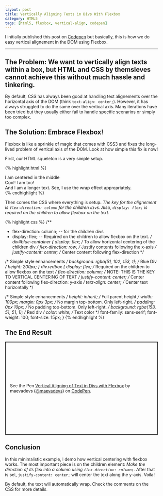 ```yaml
---
layout: post
title: Vertically Aligning Texts in Divs With Flexbox
category: HTML5
tags: [html5, flexbox, vertical-align, codepen]
---
```


I initially published this post on [Codepen](https://codepen.io/maevadevs/post/vertical-aligning-texts-in-divs-with-flexbox) but basically, this is how we do easy vertical alignement in the DOM using Flexbox.

---

## The Problem: We want to vertically align texts within a box, but HTML and CSS by themsleves cannot achieve this without much hassle and tinkering.

By default, CSS has always been good at handling text alignements over the horizontal axis of the DOM (think `text-align: center;`). However, it has always struggled to do the same over the vertical axis. Many iterations have been tried but they usually either fail to handle specific scenarios or simply too complex.

## The Solution: Embrace Flexbox!

Flexbox is like a sprinkle of magic that comes with CSS3 and fixes the long-lived problem of vertical axis of the DOM. Look at how simple this fix is now!

First, our HTML squeleton is a very simple setup.

{% highlight html %}
<!doctype html>

<html>
<head>
  <meta charset="utf-8">
  <title>Vertical Aligning with Flexbox</title>
</head>
<body>
  <div id="blue-container">
    <div id="div1" class="redbox"><span>I am centered in the middle</span></div>
    <div id="div2" class="redbox"><span>Cool! I am too!</span></div>
    <div id="div3" class="redbox"><span>And I am a longer text. See, I use the wrap effect appropriately.</span></div>
  </div>
</body>
</html>
{% endhighlight %}

Then comes the CSS where everything is setup. *The key for the alignement is `flex-direction: column` for the children `div`s. Also, `display: flex;` is required on the children to allow flexbox on the text.*

{% highlight css %}
/**
 * flex-direction: column; -- for the children divs
 * display: flex; -- Required on the children to allow flexbox on the text.
 */
div#blue-container {
  display: flex;              /* To allow horizontal centering of the children div */
  flex-direction: row;        /* Justify contents following the x-axis */
  justify-content: center;    /* Center content following flex-direction */

  /* Simple style enhancements */
  background: rgba(51, 102, 153, 1); /* Blue Div */
  height: 200px;
}
div.redbox {
  display: flex;            /* Required on the children to allow flexbox on the text */
  flex-direction: column;   /* NOTE: THIS IS THE KEY TO VERTICAL CENTERING OF TEXT */
  justify-content: center;  /* Center content following flex-direction: y-axis */
  text-align: center;       /* Center text horizontally */

  /* Simple style enhancements */
  height: inherit;          /* Full parent height */
  width: 100px;
  margin: 0px 3px;          /* No margin top-bottom. Only left-right. */
  padding: 0px 10px;        /* No padding top-bottom. Only left-right. */
  background: rgba(153, 51, 51, 1); /* Red div */
  color: white;             /* Text color */
  font-family: sans-serif;
  font-weight: 100;
  font-size: 15px;
}
{% endhighlight %}

## The End Result

<p class="codepen" data-height="306" data-theme-id="light" data-default-tab="result" data-user="maevadevs" data-slug-hash="YNzrGP" style="height: 306px; box-sizing: border-box; display: flex; align-items: center; justify-content: center; border: 2px solid; margin: 1em 0; padding: 1em;" data-pen-title="Vertical Aligning of Text in Divs with Flexbox">
  <span>See the Pen <a href="https://codepen.io/maevadevs/pen/YNzrGP/">
  Vertical Aligning of Text in Divs with Flexbox</a> by maevadevs (<a href="https://codepen.io/maevadevs">@maevadevs</a>)
  on <a href="https://codepen.io">CodePen</a>.</span>
</p>
<script async src="https://static.codepen.io/assets/embed/ei.js"></script>


## Conclusion

In this minimalistic example, I demo how vertical centering with flexbox works. The most important piece is on the children element: *Make the direction of its flex into a column using `flex-direction: column;`.* After that is set, `justify-content: center;` will center the text along the y-axis. Voila!

By default, the text will automatically wrap. Check the comments on the CSS for more details.
